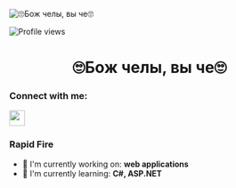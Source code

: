 ![🙄Бож челы, вы че🙄](https://i.pinimg.com/originals/09/9d/0b/099d0b4095a4dd5e4c4176d49b523c34.png)

![Profile views](https://komarev.com/ghpvc/?username=theunic228&label=Profile%20views&color=0e75b6&style=flat)

<div id="toc">
  <ul align="center" style="list-style: none">
    <summary>
      <h1>
        🙄Бож челы, вы че🙄
      </h1>
    </summary>
  </ul>
</div>

**<h3 align="left">Connect with me:</h3>** 
<p align="left"><a href="https://github.com/theunic228" target="_blank"><img src="https://img.shields.io/badge/GitHub-100000?logo=github&logoColor=white" height="28" style="margin-right: 4px"></a></p>

**<h3 align="left">Rapid Fire</h3>**

- 💼 I'm currently working on: **web applications**
- 🌱 I'm currently learning: **С#, ASP.NET**




